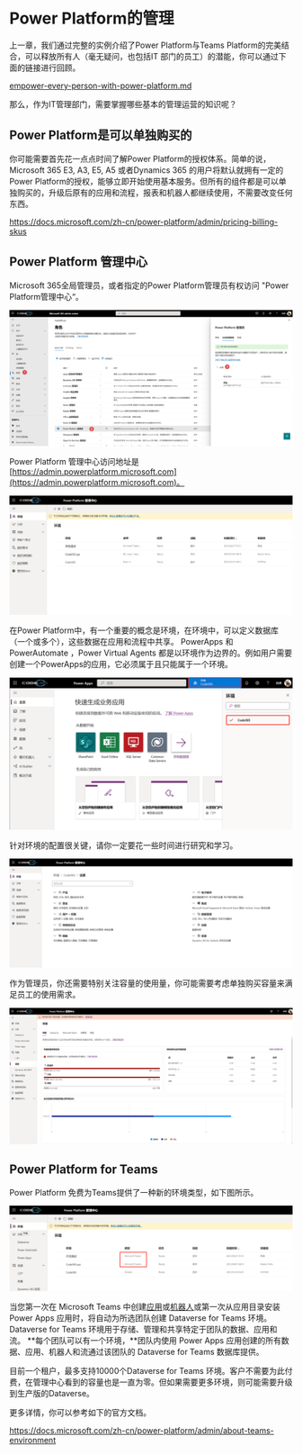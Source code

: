 # Power Platform的管理

上一章，我们通过完整的实例介绍了Power Platform与Teams Platform的完美结合，可以释放所有人（毫无疑问，也包括IT 部门的员工）的潜能，你可以通过下面的链接进行回顾。


[empower-every-person-with-power-platform.md](../users-prespective-of-the-platform/empower-every-person-with-power-platform.md)


那么，作为IT管理部门，需要掌握哪些基本的管理运营的知识呢？

## Power Platform是可以单独购买的

你可能需要首先花一点点时间了解Power Platform的授权体系。简单的说，Microsoft 365 E3, A3, E5, A5 或者Dynamics 365 的用户将默认就拥有一定的Power Platform的授权，能够立即开始使用基本服务。但所有的组件都是可以单独购买的，升级后原有的应用和流程，报表和机器人都继续使用，不需要改变任何东西。

<https://docs.microsoft.com/zh-cn/power-platform/admin/pricing-billing-skus>

## Power Platform 管理中心

Microsoft 365全局管理员，或者指定的Power Platform管理员有权访问 "Power Platform管理中心“。

![](<../.gitbook/assets/图片 (262).png>)

Power Platform 管理中心访问地址是 [https://admin.powerplatform.microsoft.com](https://admin.powerplatform.microsoft.com)。

![](<../.gitbook/assets/图片 (264).png>)

在Power Platform中，有一个重要的概念是环境，在环境中，可以定义数据库（一个或多个），这些数据在应用和流程中共享。 PowerApps 和 PowerAutomate ，Power Virtual Agents 都是以环境作为边界的。例如用户需要创建一个PowerApps的应用，它必须属于且只能属于一个环境。

![](<../.gitbook/assets/图片 (263).png>)

针对环境的配置很关键，请你一定要花一些时间进行研究和学习。

![](<../.gitbook/assets/图片 (265).png>)

作为管理员，你还需要特别关注容量的使用量，你可能需要考虑单独购买容量来满足员工的使用需求。

![](<../.gitbook/assets/图片 (266).png>)

## Power Platform for Teams

Power  Platform 免费为Teams提供了一种新的环境类型，如下图所示。

![](<../.gitbook/assets/图片 (267).png>)

当您第一次在 Microsoft Teams 中创建[应用](https://docs.microsoft.com/zh-cn/powerapps/teams/create-first-app)或[机器人](https://docs.microsoft.com/zh-cn/power-virtual-agents/teams/authoring-first-bot-teams#create-a-bot)或第一次从应用目录安装 Power Apps 应用时，将自动为所选团队创建 Dataverse for Teams 环境。 Dataverse for Teams 环境用于存储、管理和共享特定于团队的数据、应用和流。 **每个团队可以有一个环境，**团队内使用 Power Apps 应用创建的所有数据、应用、机器人和流通过该团队的 Dataverse for Teams 数据库提供。

目前一个租户，最多支持10000个Dataverse for Teams 环境。客户不需要为此付费，在管理中心看到的容量也是一直为零。但如果需要更多环境，则可能需要升级到生产版的Dataverse。

更多详情，你可以参考如下的官方文档。

<https://docs.microsoft.com/zh-cn/power-platform/admin/about-teams-environment>



